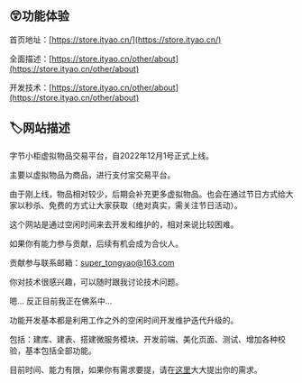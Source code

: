 ## 😲功能体验

首页地址：[https://store.ityao.cn/](https://store.ityao.cn/)

全面描述：[https://store.ityao.cn/other/about](https://store.ityao.cn/other/about)

开发技术：[https://store.ityao.cn/other/about](https://store.ityao.cn/other/about)

## 🏷️网站描述

字节小柜虚拟物品交易平台，自2022年12月1号正式上线。

主要以虚拟物品为商品，进行支付宝交易平台。

由于刚上线，物品相对较少，后期会补充更多虚拟物品。也会在通过节日方式给大家以秒杀、免费的方式让大家获取（绝对真实，需关注节日活动）。

这个网站是通过空闲时间来去开发和维护的，相对来说比较困难。

如果你有能力参与贡献，后续有机会成为合伙人。

贡献参与联系邮箱：super_tongyao@163.com

你对技术很感兴趣，可以随时跟我讨论技术问题。

嗯... 反正目前我正在佛系中...

功能开发基本都是利用工作之外的空闲时间开发维护迭代升级的。

包括：建库、建表、搭建微服务模块、开发前端、美化页面、测试、增加各种校验，基本包括全部功能。

目前时间、能力有限，如果你有需求要提，请在[这里](https://support.qq.com/product/435382)大大提出你的需求。